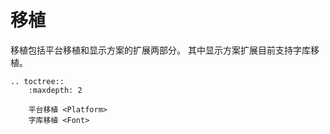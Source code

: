 # 移植

移植包括平台移植和显示方案的扩展两部分。
其中显示方案扩展目前支持字库移植。

```eval_rst
.. toctree::
    :maxdepth: 2

    平台移植 <Platform>
    字库移植 <Font>
```
